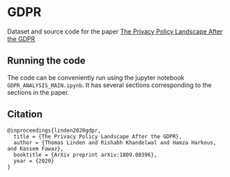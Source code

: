 # GDPR
Dataset and source code for the paper [The Privacy Policy Landscape After the GDPR](https://arxiv.org/pdf/1809.08396.pdf)

## Running the code
The code can be conveniently run using the jupyter notebook `GDPR_ANALYSIS_MAIN.ipynb`. It has several sections corresponding to the sections in the paper.

## Citation
```
@inproceedings{linden2020gdpr,
  title = {The Privacy Policy Landscape After the GDPR},
  author = {Thomas Linden and Rishabh Khandelwal and Hamza Harkous, and Kassem Fawaz},
  booktitle = {ArXiv preprint arXiv:1809.08396},
  year = {2020}
}
```
